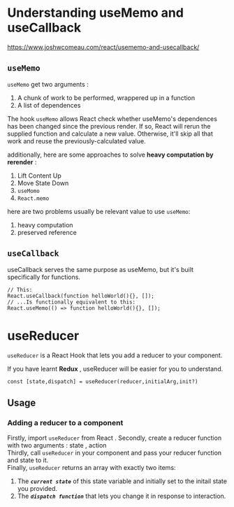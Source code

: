 # Understanding useMemo and useCallback 

https://www.joshwcomeau.com/react/usememo-and-usecallback/

## `useMemo` 

`useMemo` get two arguments :

1. A chunk of work to be performed, wrappered up in a function
2. A list of dependences

The hook `useMemo` allows React check whether useMemo's dependences has been changed since the previous render. If so, React will rerun the supplied function and calculate a new value. Otherwise, it'll skip all that work and reuse the previously-calculated value.

additionally, here are some approaches to solve **heavy computation by rerender** :

1. Lift Content Up
2. Move State Down
3. `useMomo`
4. `React.memo`

here are two problems usually be relevant value to use `useMemo`:

1. heavy computation
2. preserved reference

## `useCallback`

useCallback serves the same purpose as useMemo, but it's built specifically for functions.

```
// This:
React.useCallback(function helloWorld(){}, []);
// ...Is functionally equivalent to this:
React.useMemo(() => function helloWorld(){}, []);
```

# useReducer

`useReducer` is a React Hook that lets you add a reducer to your component.  

If you have learnt **Redux** , useReducer will be easier for you to understand.

```
const [state,dispatch] = useReducer(reducer,initialArg,init?)
```

## Usage

### Adding a reducer to a component

Firstly, import `useReducer` from React  .
Secondly, create a reducer function with two arguments : state , action  
Thirdly, call `useReducer` in your component and pass your reducer function and state to it.  
Finally, `useReducer` returns an array with exactly two items:

1. The ___`current state`___ of this state variable and initially set to the initail state you provided.
2. The ___`dispatch function`___ that lets you change it in response to interaction.



